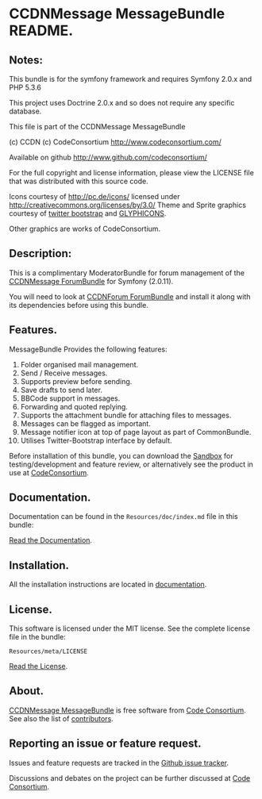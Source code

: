 CCDNMessage MessageBundle README.
=================================


## Notes:  
  
This bundle is for the symfony framework and requires Symfony 2.0.x and PHP 5.3.6
  
This project uses Doctrine 2.0.x and so does not require any specific database.
  

This file is part of the CCDNMessage MessageBundle

(c) CCDN (c) CodeConsortium <http://www.codeconsortium.com/> 

Available on github <http://www.github.com/codeconsortium/>

For the full copyright and license information, please view the LICENSE
file that was distributed with this source code.

Icons courtesy of http://pc.de/icons/ licensed under http://creativecommons.org/licenses/by/3.0/
Theme and Sprite graphics courtesy of [twitter bootstrap](http://twitter.github.com/bootstrap/index.html) and [GLYPHICONS](http://glyphicons.com/).

Other graphics are works of CodeConsortium.

## Description:

This is a complimentary ModeratorBundle for forum management of the [CCDNMessage ForumBundle](https://github.com/codeconsortium/CCDNForumForumBundle) for Symfony (2.0.11).

You will need to look at [CCDNForum ForumBundle](https://github.com/codeconsortium/CCDNForumForumBundle) and install it along with its dependencies before using this bundle.

## Features.

MessageBundle Provides the following features:

1. Folder organised mail management.
2. Send / Receive messages.
3. Supports preview before sending.
4. Save drafts to send later.
5. BBCode support in messages.
6. Forwarding and quoted replying.
7. Supports the attachment bundle for attaching files to messages.
8. Messages can be flagged as important.
9. Message notifier icon at top of page layout as part of CommonBundle.
10. Utilises Twitter-Bootstrap interface by default.

Before installation of this bundle, you can download the [Sandbox](https://github.com/codeconsortium/CCDNSandBox) for testing/development and feature review, or alternatively see the product in use at [CodeConsortium](http://www.codeconsortium.com).

## Documentation.

Documentation can be found in the `Resources/doc/index.md` file in this bundle:

[Read the Documentation](index.md).

## Installation.

All the installation instructions are located in [documentation](install.md).

## License.

This software is licensed under the MIT license. See the complete license file in the bundle:

	Resources/meta/LICENSE

[Read the License](http://github.com/codeconsortium/CCDNMessageMessageBundle/blob/master/Resources/meta/LICENSE).

## About.

[CCDNMessage MessageBundle](http://github.com/codeconsortium/CCDNMessageMessageBundle) is free software from [Code Consortium](http://www.codeconsortium.com). 
See also the list of [contributors](http://github.com/codeconsortium/CCDNMessageMessageBundle/contributors).

## Reporting an issue or feature request.

Issues and feature requests are tracked in the [Github issue tracker](http://github.com/codeconsortium/CCDNMessageMessageBundle/issues).

Discussions and debates on the project can be further discussed at [Code Consortium](http://www.codeconsortium.com).
